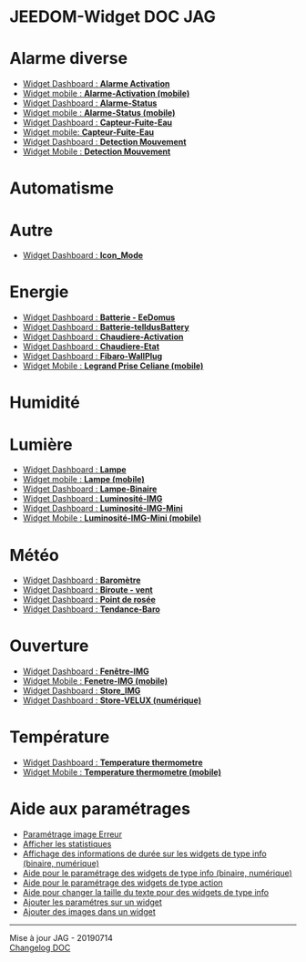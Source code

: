 # JEEDOM-Widget DOC JAG

<h1 id="Alarme diverse">Alarme diverse</h1>
<ul>
    <li><a href="./JEEDOM-Alarme-Activation.html">Widget Dashboard : <b>Alarme Activation</b></a></li>
    <li><a href="./JEEDOM-Alarme-Activation--MOBILE.html">Widget mobile : <b>Alarme-Activation (mobile)</b></a></li>
    <li><a href="./JEEDOM-Alarme-Status.html">Widget Dashboard : <b>Alarme-Status</b></a></li>
    <li><a href="./JEEDOM-Alarme-Status--MOBILE.html">Widget mobile : <b>Alarme-Status (mobile)</b></a></li>
    <li><a href="./JEEDOM-Capteur-Fuite-Eau.html">Widget Dashboard : <b>Capteur-Fuite-Eau</b></a></li>
    <li><a href="./JEEDOM-Capteur-Fuite-Eau--MOBILE.html">Widget mobile: <b>Capteur-Fuite-Eau</b></a></li>
    <li><a href="./JEEDOM-Detection-Mouvement.html">Widget Dashboard : <b>Detection Mouvement</b></a></li>
    <li><a href="./JEEDOM-Detection-Mouvement--MOBILE.html">Widget Mobile : <b>Detection Mouvement</b></a></li>
</ul>

<h1 id="Automatisme">Automatisme</h1>
<ul>
    
</ul>

<h1 id="Autre">Autre</h1>
<ul>
    <li><a href="./JEEDOM-Icon_Mode.html">Widget Dashboard : <b>Icon_Mode</b></a></li>
</ul>

<h1 id="Energie">Energie</h1>
<ul>
    <li><a href="./JEEDOM-Batterie-EeDomus.html">Widget Dashboard : <b>Batterie - EeDomus</b></a></li>
    <li><a href="./JEEDOM-Batterie-telldusBattery.html">Widget Dashboard : <b>Batterie-telldusBattery</b></a></li>
    <li><a href="./JEEDOM-Chaudiere-Activation.html">Widget Dashboard : <b>Chaudiere-Activation</b></a></li>
    <li><a href="./JEEDOM-Chaudiere-Etat.html">Widget Dashboard : <b>Chaudiere-Etat</b></a></li>
    <li><a href="./JEEDOM-Fibaro-WallPlug.html">Widget Dashboard : <b>Fibaro-WallPlug</b></a></li>
    <li><a href="./JEEDOM-Legrand-Prise-Celiane--mobile.html">Widget Mobile : <b>Legrand Prise Celiane (mobile)</b></a></li>    
</ul>

<h1 id="Humidité">Humidité</h1>
<ul>
    
</ul>

<h1 id="Lumière">Lumière</h1>
<ul>
    <li><a href="./JEEDOM-Lampe.html">Widget Dashboard : <b>Lampe</b></a></li>
    <li><a href="./JEEDOM-Lampe--MOBILE.html">Widget mobile : <b>Lampe (mobile)</b></a></li>
    <li><a href="./JEEDOM-Lampe-Binaire.html">Widget Dashboard : <b>Lampe-Binaire</b></a></li>
    <li><a href="./JEEDOM-Lum_IMG.html">Widget Dashboard : <b>Luminosité-IMG</b></a></li>
    <li><a href="./JEEDOM-Lum_IMG_mini.html">Widget Dashboard : <b>Luminosité-IMG-Mini</b></a></li>
    <li><a href="./JEEDOM-Lum_IMG_mini--MOBILE.html">Widget Mobile : <b>Luminosité-IMG-Mini (mobile)</b></a></li>
</ul>

<h1 id="Météo">Météo</h1>
<ul>
    <li><a href="./JEEDOM-Barometre.html">Widget Dashboard : <b>Baromètre</b></a></li>
    <li><a href="./JEEDOM-Biroute_vent.html">Widget Dashboard : <b>Biroute - vent</b></a></li>
    <li><a href="./JEEDOM-Point-rosee.html">Widget Dashboard : <b>Point de rosée</b></a></li>
    <li><a href="./JEEDOM-Tendance-Baro.html">Widget Dashboard : <b>Tendance-Baro</b></a></li>
</ul>

<h1 id="Ouverture">Ouverture</h1>
<ul>
    <li><a href="./JEEDOM-Fenetre-IMG.html">Widget Dashboard : <b>Fenêtre-IMG</b></a></li>
    <li><a href="./JEEDOM-Fenetre-IMG--MOBILE.html">Widget Mobile : <b>Fenetre-IMG (mobile)</b></a></li>
    <li><a href="./JEEDOM-Store_IMG.html">Widget Dashboard : <b>Store_IMG</b></a></li>
    <li><a href="./JEEDOM-Store-Velux-num.html">Widget Dashboard : <b>Store-VELUX (numérique)</b></a></li>
</ul>

<h1 id="Température">Température</h1>
<ul>
    <li><a href="./JEEDOM-Thermometre.html">Widget Dashboard : <b>Temperature thermometre</b></a></li>
    <li><a href="./JEEDOM-Thermometre.html">Widget Mobile : <b>Temperature thermometre (mobile)</b></a></li>
</ul>

<h1 id="Aide">Aide aux paramétrages</h1>
<ul>
    <li><a href="./JEEDOM-AIDE-Error.html">Paramétrage image Erreur</a></li>
    <li><a href="./JEEDOM-AIDE-STATS.html">Afficher les statistiques</a></li>
    <li><a href="./JEEDOM-AIDE-STATS TEMPS.html">Affichage des informations de durée sur les widgets de type info (binaire, numérique)</a></li>
    <li><a href="./JEEDOM-AIDE-CONFIG-INFOS.html">Aide pour le paramétrage des widgets de type info (binaire, numérique)</a></li>
    <li><a href="./JEEDOM-AIDE-CONFIG-ACTION.html">Aide pour le paramétrage des widgets de type action</a></li>
    <li><a href="./JEEDOM-AIDE-CONFIG-SIZE.html">Aide pour changer la taille du texte pour des widgets de type info</a></li>
    <li><a href="./JEEDOM-AIDE-PARA.html">Ajouter les paramétres sur un widget</a></li>
        <li><a href="./JEEDOM-AIDE-ADD_IMG.html">Ajouter des images dans un widget</a></li>
</ul>
<hr />
<dl>
    <dt>Mise à jour JAG - 20190714<br/>
    <a href="https://github.com/JEALG/JEEDOM-Widget_JAG-doc/commits/master">Changelog DOC</a></dt>
</dl>